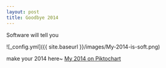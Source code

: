 ```yaml
---
layout: post
title: Goodbye 2014
---
```


Software will tell you  

![_config.yml]({{ site.baseurl }}/images/My-2014-is-soft.png)

make your 2014 here~
 [My 2014 on Piktochart](https://magic.piktochart.com/output/4000504-my-2014-is-soft)  



